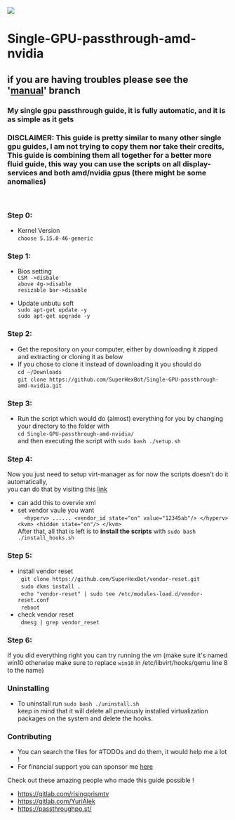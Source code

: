 <p align="left">
   <a href="https://discord.gg/ZpXvd2RJVz"><img src="https://img.shields.io/badge/discord-join-7289DA.svg?logo=discord&longCache=true&style=flat" /></a>
</p>

# Single-GPU-passthrough-amd-nvidia

## if you are having troubles please see the '[manual](https://github.com/wabulu/Single-GPU-passthrough-amd-nvidia/tree/3d8666e66d009493a3f5b574bdba15954ed86af5)' branch

### My single gpu passthrough guide, it is fully automatic, and it is as simple as it gets

### DISCLAIMER: This guide is pretty similar to many other single gpu guides, I am not trying to copy them nor take their credits, This guide is combining them all together for a better more fluid guide, this way you can use the scripts on all display-services and both amd/nvidia gpus (there might be some anomalies)

<br />



###
### Step 0:

- Kernel Version <br />
  ```choose 5.15.0-46-generic```<br />
  
  
###
### Step 1:

- Bios setting <br />
  ```CSM ->disbale ```<br />
  ```above 4g->disable```<br />
  ```resizable bar->disable```<br />
  
- Update unbutu soft <br />
  ```sudo apt-get update -y ```<br />
  ```sudo apt-get upgrade -y```<br />

###
### Step 2:

- Get the repository on your computer, either by downloading it zipped and extracting or cloning it as below
- If you chose to clone it instead of downloading it you should do <br />
  ```cd ~/Downloads ```<br />
  ```git clone https://github.com/SuperHexBot/Single-GPU-passthrough-amd-nvidia.git```<br />


### Step 3:

- Run the script which would do (almost) everything for you by changing your directory to the folder with <br/>
  ``cd Single-GPU-passthrough-amd-nvidia/ ``<br/>
  and then executing the script with ``sudo bash ./setup.sh`` <br/>

### Step 4:

Now you just need to setup virt-manager as for now the scripts doesn't do it automatically, <br/>
you can do that by visiting
this <a href="https://gitlab.com/risingprismtv/single-gpu-passthrough/-/wikis/5)-Configuring-Virtual-Machine-Manager">
link</a>

- can add this to overvie xml
- set vendor vaule you want <br/>``` 
      <hyperv>
      ......
      <vendor_id state="on" value="12345ab"/>
    </hyperv>
    <kvm>
      <hidden state="on"/>
    </kvm>```
    <br />
After that, all that is left is to **install the scripts** with ``sudo bash ./install_hooks.sh``


### Step 5:
- install vendor reset <br />
  ``` git clone https://github.com/SuperHexBot/vendor-reset.git```<br />
  ``` sudo dkms install .```<br />
  ``` echo "vendor-reset" | sudo tee /etc/modules-load.d/vendor-reset.conf```<br />
  ``` reboot```<br />
- check vendor reset <br />
 ``` dmesg | grep vendor_reset```<br />


### Step 6:

If you did everything right you can try running the vm (make sure it's named win10 otherwise make sure to replace `win10` in /etc/libvirt/hooks/qemu line 8 to the name) 


### Uninstalling
- To uninstall run ``sudo bash ./uninstall.sh`` <br>
keep in mind that it will delete all previously installed virtualization packages on the system and delete the hooks.

### Contributing

- You can search the files for #TODOs and do them, it would help me a lot !
- For financial support you can sponsor me [here](https://github.com/sponsors/wabulu)

Check out these amazing people who made this guide possible !

- https://gitlab.com/risingprismtv
- https://gitlab.com/YuriAlek
- https://passthroughpo.st/
